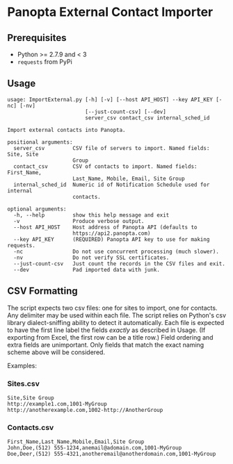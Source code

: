 # Panopta External Contact Importer

## Prerequisites
* Python >= 2.7.9 and < 3
* `requests` from PyPi

## Usage
```
usage: ImportExternal.py [-h] [-v] [--host API_HOST] --key API_KEY [-nc] [-nv]
                         [--just-count-csv] [--dev]
                         server_csv contact_csv internal_sched_id

Import external contacts into Panopta.

positional arguments:
  server_csv         CSV file of servers to import. Named fields: Site, Site
                     Group
  contact_csv        CSV of contacts to import. Named fields: First_Name,
                     Last_Name, Mobile, Email, Site Group
  internal_sched_id  Numeric id of Notification Schedule used for internal
                     contacts.

optional arguments:
  -h, --help         show this help message and exit
  -v                 Produce verbose output.
  --host API_HOST    Host address of Panopta API (defaults to
                     https://api2.panopta.com)
  --key API_KEY      (REQUIRED) Panopta API key to use for making requests.
  -nc                Do not use concurrent processing (much slower).
  -nv                Do not verify SSL certificates.
  --just-count-csv   Just count the records in the CSV files and exit.
  --dev              Pad imported data with junk.
```

## CSV Formatting
The script expects two csv files: one for sites to import, one for contacts.
Any delimiter may be used within each file. The script relies on Python's csv library dialect-sniffing ability to detect it automatically.
Each file is expected to have the first line label the fields *exactly* as described in Usage. (If exporting from Excel, the first row can be a title row.)
Field ordering and extra fields are unimportant. Only fields that match the exact naming scheme above will be considered.

Examples:
### Sites.csv
```
Site,Site Group
http://example1.com,1001-MyGroup
http://anotherexample.com,1002-http://AnotherGroup
```

### Contacts.csv
```
First_Name,Last_Name,Mobile,Email,Site Group
John,Doe,(512) 555-1234,anemail@adomain.com,1001-MyGroup
Doe,Deer,(512) 555-4321,anotheremail@anotherdomain.com,1001-MyGroup
```
